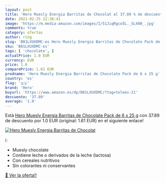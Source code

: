 ```yaml
---
layout: post
title: 'Hero Muesly Energia Barritas de Chocolat al 37.89 % de descuento'
date: 2021-02-25 12:38:41
image: 'https://m.media-amazon.com/images/I/51JiqRgco5L._SL400_.jpg'
comments: true
category: ofertas
author: ring
slug: 'B01LXUXDMC-es Hero Muesly Energia Barritas de Chocolate Pack de 6 x 25 g'
sku: 'B01LXUXDMC-es'
tags: [ 'chocolate', ]
actualPrice: 1.0 EUR
currency: EUR
price: 1.0
comparePrice: 1.61 EUR
prodname: 'Hero Muesly Energia Barritas de Chocolate Pack de 6 x 25 g'
country: 'es'
flag: '🇪🇸'
brand: 'Hero'
buyurl: 'https://www.amazon.es/dp/B01LXUXDMC/?tag=tolees-21'
descuento: '37.89'
average: '1.0'
---
```


Está [Hero Muesly Energia Barritas de Chocolate Pack de 6 x 25 g](https://www.amazon.es/dp/B01LXUXDMC/?tag=tolees-21) con 37.89 de descuento por 1.0 EUR (original: 1.61 EUR) en el siguiente enlace!

[![Hero Muesly Energia Barritas de Chocolat](https://m.media-amazon.com/images/I/51JiqRgco5L._SL400_.jpg)](https://www.amazon.es/dp/B01LXUXDMC/?tag=tolees-21)

ℹ️:

- Muesly chocolate
- Contiene leche o derivados de la leche (lactosa)
- Con cereales nutritivos
- Sin colorantes ni conservantes

[🛒 Ver la oferta!!](https://www.amazon.es/dp/B01LXUXDMC/?tag=tolees-21)
